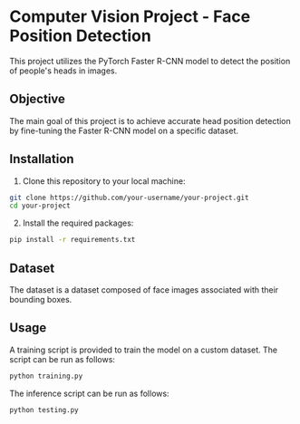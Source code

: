 # Computer Vision Project - Face Position Detection

This project utilizes the PyTorch Faster R-CNN model to detect the position of people's heads in images.

## Objective

The main goal of this project is to achieve accurate head position detection by fine-tuning the Faster R-CNN model on a specific dataset.

## Installation

1. Clone this repository to your local machine:

```bash
git clone https://github.com/your-username/your-project.git
cd your-project
```
2. Install the required packages:

```bash
pip install -r requirements.txt
```

## Dataset

The dataset is a dataset composed of face images associated with their bounding boxes.

## Usage

A training script is provided to train the model on a custom dataset. The script can be run as follows:

```bash
python training.py
```
The inference script can be run as follows:

```bash
python testing.py
```


